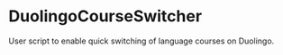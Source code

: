 DuolingoCourseSwitcher
======================

User script to enable quick switching of language courses on Duolingo.
